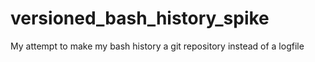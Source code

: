 versioned_bash_history_spike
============================

My attempt to make my bash history a git repository instead of a logfile
